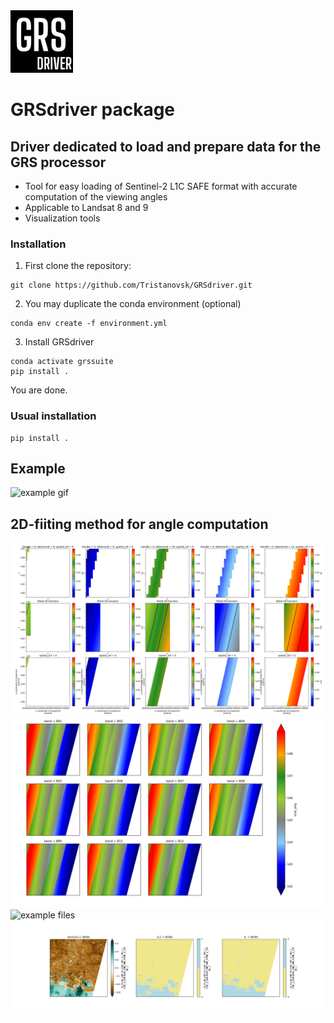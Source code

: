 <img src="docs/_static/GRS_driver.png" alt="GRSdriver_icon" width="100"/>

# GRSdriver package
## Driver dedicated to load and prepare data for the GRS processor
- Tool for easy loading of Sentinel-2 L1C SAFE format with accurate computation of the viewing angles
- Applicable to Landsat 8 and 9
- Visualization tools

### Installation
1. First clone the repository:
```commandline
git clone https://github.com/Tristanovsk/GRSdriver.git
```

2. You may duplicate the conda environment (optional)
```commandline
conda env create -f environment.yml
```

3. Install GRSdriver
```commandline
conda activate grssuite
pip install .
```
You are done.

### Usual installation
```commandline
pip install .
```

## Example

![example gif](docs/_static/s2driver_visual_tool_optimized.gif)


## 2D-fiiting method for angle computation


![example files](docs/_static/example_2D_fitting_one_band_v3.png)
![example files](docs/_static/example_scattering_angle_all_bands.png)
![example files](docs/_static/example_reflectance_all_bands.png)
![example files](docs/_static/example_ndwi_mask.png)
